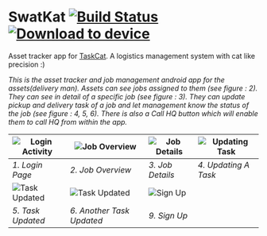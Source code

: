 # SwatKat [![Build Status](https://travis-ci.org/NerdCats/SwatKat.svg?branch=master)](https://travis-ci.org/NerdCats/SwatKat) [<img src="https://dply.me/a3aaw1/button/small" alt="Download to device">](https://dply.me/a3aaw1#install)

Asset tracker app for [TaskCat](https://github.com/NerdCats/TaskCat). A logistics management system with cat like precision :)

*This is the asset tracker and job management android app for the assets(delivery man).
Assets can see jobs assigned to them (see figure : 2). They can see in detail of a specific job (see figure : 3).
They can update pickup and delivery task of a job and let management know the status of the job (see figure : 4, 5, 6). 
There is also a Call HQ button which will enable them to call HQ from within the app.*


![Login Activity](http://i.imgur.com/SKFzBMp.png "Login Activity")|![Job Overview](http://i.imgur.com/W7c5pUW.png "Job Overview")|![Job Details](http://i.imgur.com/COWL15K.png "Job Details")|![Updating Task](http://i.imgur.com/ekwUMwS.png "Updating Task")  |
------------------------------------------------------------------|--------------------------------------------------------------|------------------------------------------------------------|-------------------------------------------------------------------
*1. Login Page*                                                   | *2. Job Overview*                                            |*3. Job Details*                                            |*4. Updating A Task*                             
![Task Updated](http://i.imgur.com/Z6WPU2j.png "Task Updated")    |![Task Updated](http://i.imgur.com/sIY0UTz.png "Task Updated")|![Sign Up](http://i.imgur.com/gv0gn4z.png "Sign Up")
*5. Task Updated*                                                 | *6. Another Task Updated*                                    |*9. Sign Up*